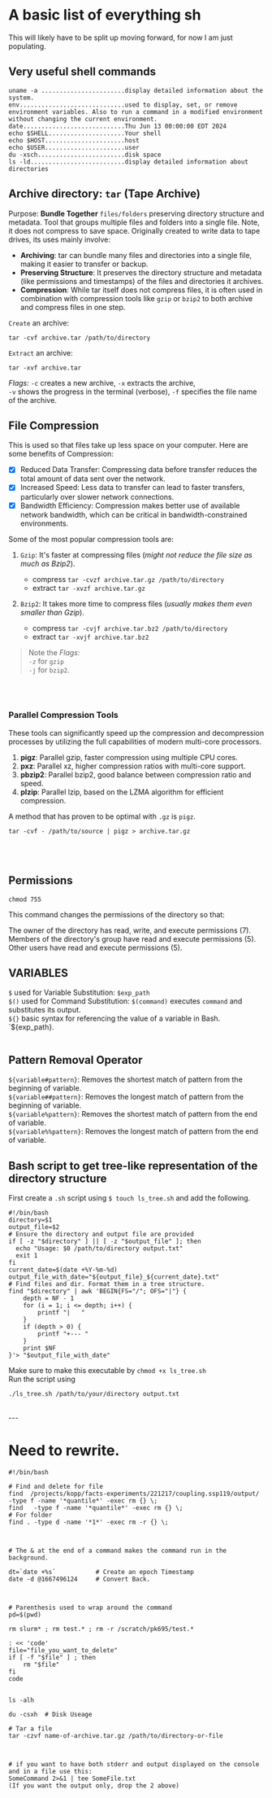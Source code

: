 # A basic list of everything sh  
This will likely have to be split up moving forward, for now I am just populating. 

## Very useful shell commands  
```
uname -a .......................display detailed information about the system. 
env.............................used to display, set, or remove environment variables. Also to run a command in a modified environment without changing the current environment.
date............................Thu Jun 13 00:00:00 EDT 2024
echo $SHELL.....................Your shell
echo $HOST......................host
echo $USER......................user
du -xsch........................disk space
ls -ld..........................display detailed information about directories
```

## Archive directory: `tar` (Tape Archive)   
Purpose: **Bundle Together** `files/folders` preserving directory structure and metadata.
Tool that groups multiple files and folders into a single file. Note, it does not compress to save space. Originally created to write data to tape drives, its uses mainly involve:   
* __Archiving__: tar can bundle many files and directories into a single file, making it easier to transfer or backup.
* __Preserving Structure__: It preserves the directory structure and metadata (like permissions and timestamps) of the files and directories it archives.
* __Compression__: While tar itself does not compress files, it is often used in combination with compression tools like `gzip` or `bzip2` to both archive and compress files in one step.  

`Create` an archive: 
```
tar -cvf archive.tar /path/to/directory
```

`Extract` an archive: 
```
tar -xvf archive.tar
```

*Flags:*
`-c` creates a new archive,
`-x` extracts the archive,  
`-v` shows the progress in the terminal (verbose),
`-f` specifies the file name of the archive.  


## File Compression 
This is used so that files take up less space on your computer. Here are some benefits of Compression:   
- [x] Reduced Data Transfer: Compressing data before transfer reduces the total amount of data sent over the network.
- [x] Increased Speed: Less data to transfer can lead to faster transfers, particularly over slower network connections.
- [x] Bandwidth Efficiency: Compression makes better use of available network bandwidth, which can be critical in bandwidth-constrained environments.

Some of the most popular compression tools are:
1. `Gzip`: It's faster at compressing files (_might not reduce the file size as much as Bzip2_).  
    - compress `tar -cvzf archive.tar.gz /path/to/directory`   
    - extract `tar -xvzf archive.tar.gz`
    
1. `Bzip2`: It takes more time to compress files (_usually makes them even smaller than Gzip_).    
    - compress `tar -cvjf archive.tar.bz2 /path/to/directory`    
    - extract  `tar -xvjf archive.tar.bz2`    

> Note the *Flags:*   
`-z` for `gzip`  
`-j` for `bzip2`.     

<br><br>  

### Parallel Compression Tools   
These tools can significantly speed up the compression and decompression processes by utilizing the full capabilities of modern multi-core processors.  
1. **pigz**: Parallel gzip, faster compression using multiple CPU cores.
1. **pxz**: Parallel xz, higher compression ratios with multi-core support.
1. **pbzip2**: Parallel bzip2, good balance between compression ratio and speed.
1. **plzip**: Parallel lzip, based on the LZMA algorithm for efficient compression.

A method that has proven to be optimal with `.gz` is `pigz`. 
```
tar -cvf - /path/to/source | pigz > archive.tar.gz  
```  

<br><br>

## Permissions  
  
```  
chmod 755 
```    
This command changes the permissions of the directory so that:

The owner of the directory has read, write, and execute permissions (7).
Members of the directory's group have read and execute permissions (5).
Other users have read and execute permissions (5).


## VARIABLES    
`$` used for Variable Substitution: `$exp_path`   
`$()` used for Command Substitution: `$(command)` executes `command` and substitutes its output.    
`${}` basic syntax for referencing the value of a variable in Bash. `${exp_path}.   
```

```  

## Pattern Removal Operator
`${variable#pattern}`: Removes the shortest match of pattern from the beginning of variable.  
`${variable##pattern}`: Removes the longest match of pattern from the beginning of variable.  
`${variable%pattern}`: Removes the shortest match of pattern from the end of variable.  
`${variable%%pattern}`: Removes the longest match of pattern from the end of variable.    


## Bash script to get tree-like representation of the directory structure  
First create a `.sh` script using `$ touch ls_tree.sh` and add the following.   
```
#!/bin/bash
directory=$1
output_file=$2
# Ensure the directory and output file are provided
if [ -z "$directory" ] || [ -z "$output_file" ]; then
  echo "Usage: $0 /path/to/directory output.txt"
  exit 1
fi
current_date=$(date +%Y-%m-%d)
output_file_with_date="${output_file}_${current_date}.txt"
# Find files and dir. Format them in a tree structure.
find "$directory" | awk 'BEGIN{FS="/"; OFS="|"} {
    depth = NF - 1
    for (i = 1; i <= depth; i++) {
        printf "|   "
    }
    if (depth > 0) {
        printf "+--- "
    }
    print $NF
}'> "$output_file_with_date"
```  
Make sure to make this executable by `chmod +x ls_tree.sh`  
Run the script using   
```
./ls_tree.sh /path/to/your/directory output.txt
```   

<br>
---  

# Need to rewrite.  

```
#!/bin/bash

# Find and delete for file
find  /projects/kopp/facts-experiments/221217/coupling.ssp119/output/ -type f -name '*quantile*' -exec rm {} \;
find   -type f -name '*quantile*' -exec rm {} \;
# For folder
find . -type d -name '*1*' -exec rm -r {} \;



# The & at the end of a command makes the command run in the background.

dt=`date +%s`           # Create an epoch Timestamp
date -d @1667496124     # Convert Back.



# Parenthesis used to wrap around the command
pd=$(pwd)

rm slurm* ; rm test.* ; rm -r /scratch/pk695/test.*

: << 'code'
file="file_you_want_to_delete"
if [ -f "$file" ] ; then
    rm "$file"
fi
code


ls -alh

du -csxh  # Disk Useage

# Tar a file
tar -czvf name-of-archive.tar.gz /path/to/directory-or-file



# if you want to have both stderr and output displayed on the console and in a file use this:
SomeCommand 2>&1 | tee SomeFile.txt
(If you want the output only, drop the 2 above)
``` 
